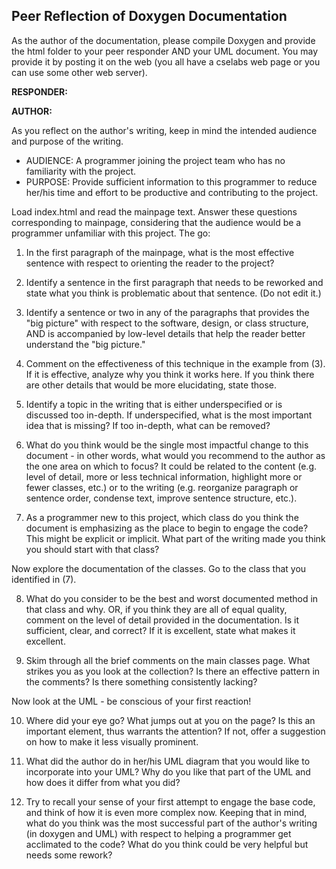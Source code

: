 ## Peer Reflection of Doxygen Documentation

As the author of the documentation, please compile Doxygen and provide the html folder to your peer responder AND your UML document. You may provide it by posting it on the web (you all have a cselabs web page or you can use some other web server).

**RESPONDER: <name here>**

**AUTHOR: <name here>**

As you reflect on the author's writing, keep in mind the intended audience and purpose of the writing.
- AUDIENCE: A programmer joining the project team who has no familiarity with the project.
- PURPOSE: Provide sufficient information to this programmer to reduce her/his time and effort to be productive and contributing to the project.

Load index.html and read the mainpage text. Answer these questions corresponding to mainpage, considering that the audience would be a programmer unfamiliar with this project. The go:

  1. In the first paragraph of the mainpage, what is the most effective sentence with respect to orienting the reader to the project?

  2. Identify a sentence in the first paragraph that needs to be reworked and state what you think is problematic about that sentence. (Do not edit it.)

  3. Identify a sentence or two in any of the paragraphs that provides the "big picture" with respect to the software, design, or class structure, AND is accompanied by low-level details that help the reader better understand the "big picture."

  4. Comment on the effectiveness of this technique in the example from (3). If it is effective, analyze why you think it works here. If you think there are other details that would be more elucidating, state those.

  5. Identify a topic in the writing that is either underspecified or is discussed too in-depth. If underspecified, what is the most important idea that is missing? If too in-depth, what can be removed?

  6. What do you think would be the single most impactful change to this document - in other words, what would you recommend to the author as the one area on which to focus? It could be related to the content (e.g. level of detail, more or less technical information, highlight more or fewer classes, etc.) or to the writing (e.g. reorganize paragraph or sentence order, condense text, improve sentence structure, etc.).

  7. As a programmer new to this project, which class do you think the document is emphasizing as the place to begin to engage the code? This might be explicit or implicit. What part of the writing made you think you should start with that class?

  Now explore the documentation of the classes. Go to the class that you identified in (7).

  8. What do you consider to be the best and worst documented method in that class and why. OR, if you think they are all of equal quality, comment on the level of detail provided in the documentation. Is it sufficient, clear, and correct? If it is excellent, state what makes it excellent.

  9. Skim through all the brief comments on the main classes page. What strikes you as you look at the collection? Is there an effective pattern in the comments? Is there something consistently lacking?

  Now look at the UML - be conscious of your first reaction!

  10. Where did your eye go? What jumps out at you on the page? Is this an important element, thus warrants the attention? If not, offer a suggestion on how to make it less visually prominent.

  11. What did the author do in her/his UML diagram that you would like to incorporate into your UML? Why do you like that part of the UML and how does it differ from what you did?

  12. Try to recall your sense of your first attempt to engage the base code, and think of how it is even more complex now. Keeping that in mind, what do you think was the most successful part of the author's writing (in doxygen and UML) with respect to helping a programmer get acclimated to the code? What do you think could be very helpful but needs some rework?
